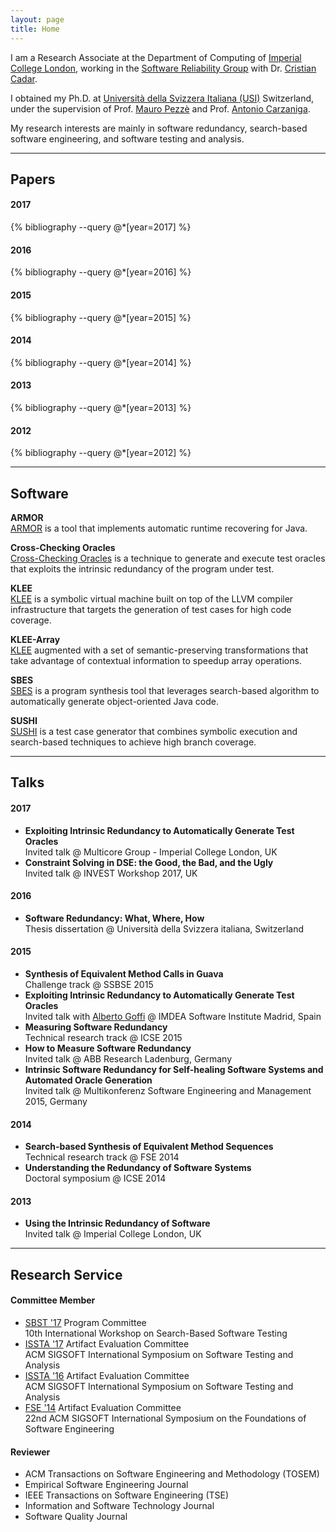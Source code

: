 ```yaml
---
layout: page
title: Home
---
```


I am a Research Associate at the Department of Computing of <a
 href="http://www.imperial.ac.uk/computing">Imperial College
 London</a>, working in the <a href="http://srg.doc.ic.ac.uk">Software
 Reliability Group</a> with Dr. <a
 href="http://www.doc.ic.ac.uk/~cristic/">Cristian Cadar</a>.

I obtained my Ph.D. at <a
href="http://www.inf.usi.ch">Università della Svizzera
Italiana (USI)</a> Switzerland, under the supervision of Prof. <a
href="http://www.inf.usi.ch/faculty/pezze">Mauro Pezzè</a>
and Prof. <a href="http://www.inf.usi.ch/carzaniga">Antonio
Carzaniga</a>.

<p>My research interests are mainly in software redundancy,
search-based software engineering, and software testing and
analysis.</p>

---

## Papers

#### 2017
{% bibliography --query @*[year=2017] %}

#### 2016
{% bibliography --query @*[year=2016] %}

#### 2015
{% bibliography --query @*[year=2015] %}

#### 2014
{% bibliography --query @*[year=2014] %}

#### 2013
{% bibliography --query @*[year=2013] %}

#### 2012
{% bibliography --query @*[year=2012] %}

---

## Software

**ARMOR**<br/>
<a href="http://star.inf.usi.ch/star/armor">ARMOR</a> is a tool that implements automatic runtime recovering for Java.

**Cross-Checking Oracles**<br/>
<a href="http://star.inf.usi.ch/star/cross-check">Cross-Checking Oracles</a> is a technique to generate and execute test oracles that exploits the intrinsic redundancy of the program under test.

**KLEE**<br/>
<a href="https://klee.github.io">KLEE</a> is a symbolic virtual machine built on top of the LLVM compiler infrastructure that targets the generation of test cases for high code coverage.

**KLEE-Array**<br/>
<a href="https://srg.doc.ic.ac.uk/projects/klee-array">KLEE</a> augmented with a set of semantic-preserving transformations that take advantage of contextual information to speedup array operations.

**SBES**<br/>
<a href="http://star.inf.usi.ch/sbes">SBES</a> is a program synthesis tool that leverages search-based algorithm to automatically generate object-oriented Java code.

**SUSHI**<br/>
<a href="https://github.com/pietrobraione/sushi">SUSHI</a> is a test case generator that combines symbolic execution and search-based techniques to achieve high branch coverage.

---

## Talks

#### 2017
* <i class="fa fa-desktop"></i> **Exploiting Intrinsic Redundancy to Automatically Generate Test Oracles** <br/>
Invited talk @ Multicore Group - Imperial College London, UK
* <a href="presentations/2017-invest.pdf"><i class="fa fa-desktop"></i></a> **Constraint Solving in DSE: the Good, the Bad, and the Ugly** <br/>
Invited talk @ INVEST Workshop 2017, UK

#### 2016
* <i class="fa fa-desktop"></i> **Software Redundancy: What, Where, How** <br/>
Thesis dissertation @ Università della Svizzera italiana, Switzerland

#### 2015
* <a href="presentations/2015-ssbse.pdf"><i class="fa fa-desktop"></i></a> **Synthesis of Equivalent Method Calls in Guava** <br/>
Challenge track @ SSBSE 2015
* <a href="presentations/2015-imdea.pdf"><i class="fa fa-desktop"></i></a> **Exploiting Intrinsic Redundancy to Automatically Generate Test Oracles** <br/>
Invited talk with [Alberto Goffi](http://www.people.usi.ch/goffia/) @ IMDEA Software Institute Madrid, Spain
* <a href="presentations/2015-icse.pdf"><i class="fa fa-desktop"></i></a> **Measuring Software Redundancy** <br/>
Technical research track @ ICSE 2015
* <a href="presentations/2015-abb.pdf"><i class="fa fa-desktop"></i></a> **How to Measure Software Redundancy** <br/>
Invited talk @ ABB Research Ladenburg, Germany
* <a href="presentations/2015-dresden.pdf"><i class="fa fa-desktop"></i></a> **Intrinsic Software Redundancy for Self-healing Software Systems and Automated Oracle Generation** <br/>
Invited talk @ Multikonferenz Software Engineering and Management 2015, Germany

#### 2014
* <a href="presentations/2014-fse.pdf"><i class="fa fa-desktop"></i></a> **Search-based Synthesis of Equivalent Method Sequences** <br/>
Technical research track @ FSE 2014
* <a href="presentations/2014-icse_ds.pdf"><i class="fa fa-desktop"></i></a> **Understanding the Redundancy of Software Systems** <br/>
Doctoral symposium @ ICSE 2014

#### 2013
* <a href="presentations/2013-imperial.pdf"><i class="fa fa-desktop"></i></a> **Using the Intrinsic Redundancy of Software** <br/>
Invited talk @ Imperial College London, UK


---

## Research Service

#### Committee Member
* [SBST '17](http://sbst2017.lafhis.dc.uba.ar)           Program Committee             <br/> 10th International Workshop on Search-Based Software Testing
* [ISSTA '17](http://conf.researchr.org/home/issta-2017) Artifact Evaluation Committee <br/> ACM SIGSOFT International Symposium on Software Testing and Analysis
* [ISSTA '16](https://issta2016.cispa.saarland)          Artifact Evaluation Committee <br/> ACM SIGSOFT International Symposium on Software Testing and Analysis
* [FSE '14](https://fse22.gatech.edu)                    Artifact Evaluation Committee <br/> 22nd ACM SIGSOFT International Symposium on the Foundations of Software Engineering

#### Reviewer
* ACM Transactions on Software Engineering and Methodology (TOSEM)
* Empirical Software Engineering Journal
* IEEE Transactions on Software Engineering (TSE)
* Information and Software Technology Journal
* Software Quality Journal
